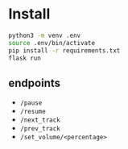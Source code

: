 # Install
```bash
python3 -m venv .env
source .env/bin/activate
pip install -r requirements.txt
flask run
```

## endpoints
- `/pause`
- `/resume`
- `/next_track`
- `/prev_track`
- `/set_volume/<percentage>`
